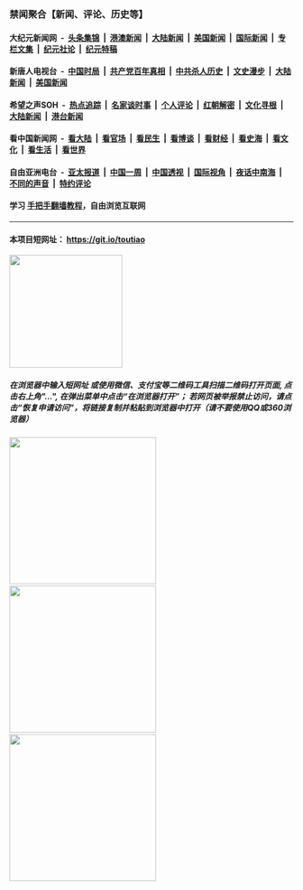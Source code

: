 ### 禁闻聚合【新闻、评论、历史等】

#### 大纪元新闻网 &nbsp;-&nbsp; [头条集锦](indexes/E头条集锦.md?t=02231902) &nbsp;|&nbsp; [港澳新闻](indexes/E港澳新闻.md?t=02231902)  &nbsp;|&nbsp; [大陆新闻](indexes/E大陆新闻.md?t=02231902) &nbsp;|&nbsp; [美国新闻](indexes/E美国新闻.md?t=02231902) &nbsp;|&nbsp; [国际新闻](indexes/E国际新闻.md?t=02231902) &nbsp;|&nbsp; [专栏文集](indexes/E专栏文集.md?t=02231902) &nbsp;|&nbsp; [纪元社论](indexes/E纪元社论.md?t=02231902) &nbsp;|&nbsp; [纪元特稿](indexes/E纪元特稿.md?t=02231902) 

#### 新唐人电视台 &nbsp;-&nbsp; [中国时局](indexes/N中国时局.md?t=02231902) &nbsp;|&nbsp; [共产党百年真相](indexes/N共产党百年真相.md?t=02231902) &nbsp;|&nbsp; [中共杀人历史](indexes/N中共杀人历史.md?t=02231902) &nbsp;|&nbsp; [文史漫步](indexes/N文史漫步.md?t=02231902) &nbsp;|&nbsp; [大陆新闻](indexes/N大陆新闻.md?t=02231902) &nbsp;|&nbsp; [美国新闻](indexes/N美国新闻.md?t=02231902)

#### 希望之声SOH &nbsp;-&nbsp; [热点追踪](indexes/H热点追踪.md?t=02231902) &nbsp;|&nbsp; [名家谈时事](indexes/H名家谈时事.md?t=02231902) &nbsp;|&nbsp; [个人评论](indexes/H个人评论.md?t=02231902)  &nbsp;|&nbsp; [红朝解密](indexes/H红朝解密.md?t=02231902) &nbsp;|&nbsp; [文化寻根](indexes/H文化寻根.md?t=02231902) &nbsp;|&nbsp; [大陆新闻](indexes/H大陆新闻.md?t=02231902) &nbsp;|&nbsp; [港台新闻](indexes/H港台新闻.md?t=02231902)

#### 看中国新闻网 &nbsp;-&nbsp; [看大陆](indexes/S看大陆.md?t=02231902) &nbsp;|&nbsp; [看官场](indexes/S看官场.md?t=02231902) &nbsp;|&nbsp; [看民生](indexes/S看民生.md?t=02231902)  &nbsp;|&nbsp; [看博谈](indexes/S看博谈.md?t=02231902) &nbsp;|&nbsp; [看财经](indexes/S看财经.md?t=02231902) &nbsp;|&nbsp; [看史海](indexes/S看史海.md?t=02231902) &nbsp;|&nbsp; [看文化](indexes/S看文化.md?t=02231902) &nbsp;|&nbsp; [看生活](indexes/S看生活.md?t=02231902) &nbsp;|&nbsp; [看世界](indexes/S看世界.md?t=02231902)

#### 自由亚洲电台 &nbsp;-&nbsp; [亚太报道](indexes/R亚太报道.md?t=02231902) &nbsp;|&nbsp; [中国一周](indexes/R中国一周.md?t=02231902) &nbsp;|&nbsp; [中国透视](indexes/R中国透视.md?t=02231902)  &nbsp;|&nbsp; [国际视角](indexes/R国际视角.md?t=02231902) &nbsp;|&nbsp; [夜话中南海](indexes/R夜话中南海.md?t=02231902) &nbsp;|&nbsp; [不同的声音](indexes/R不同的声音.md?t=02231902) &nbsp;|&nbsp; [特约评论](indexes/R特约评论.md?t=02231902)

#### 学习 [手把手翻墙教程](https://github.com/gfw-breaker/guides/wiki)，自由浏览互联网

----

#### 本项目短网址： https://git.io/toutiao
<img src="https://raw.githubusercontent.com/gfw-breaker/banned-news/master/scripts/img/qr.png" width="200px"/>  

##### 在浏览器中输入短网址 或使用微信、支付宝等二维码工具扫描二维码打开页面, 点击右上角"...", 在弹出菜单中点击“在浏览器打开”； 若网页被举报禁止访问，请点击“恢复申请访问”，将链接复制并粘贴到浏览器中打开（请不要使用QQ或360浏览器）

<img src="https://raw.githubusercontent.com/gfw-breaker/banned-news/master/scripts/img/1.png" width="260px"/> &nbsp; <img src="https://raw.githubusercontent.com/gfw-breaker/banned-news/master/scripts/img/2.png" width="260px"/> &nbsp; <img src="https://raw.githubusercontent.com/gfw-breaker/banned-news/master/scripts/img/3.png" width="260px"/>
